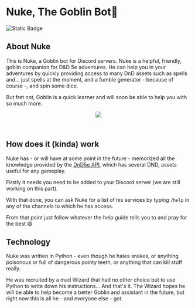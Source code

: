 # Nuke, The Goblin Bot👺
![Static Badge](https://img.shields.io/badge/Python-logo?logo=python&labelColor=ffd43b&color=306998)

## About Nuke
This is Nuke, a Goblin bot for Discord servers.
Nuke is a helpful, friendly, goblin companion for D&D 5e adventures. He can help you in your adventures by quickly providing access to many DnD assets such as spells and... just spells at the moment, and a fumble generator - because of course -, and spin some dice.

But fret not, Goblin is a quick learner and will soon be able to help you with so much more.

<p align="center">
<image src="https://github.com/raphaelvdossantos/NukeGoblinBot/blob/main/assets/CR-goblin.gif" />
</p>
<br/>

## How does it (kinda) work

Nuke has - or will have at some point in the future - memorized all the knowledge provided by the [DnD5e API](https://www.dnd5eapi.co), which has several DND, assets useful for any gameplay.

Firstly it needs you need to be added to your Discord server (we are still working on this part).

With that done, you can ask Nuke for a list of his services by typing `/help` in any of the channels to which he has access.

From that point just follow whatever the help guide tells you to and pray for the best 😄

## Technology

Nuke was written in Python - even though he hates snakes, or anything poisonous or full of dangerous pointy teeth, or anything that can kill stuff really.

He was recruited by a mad Wizard that had no other choice but to use Python to write down his instructions... And that's it.
The Wizard hopes he will be able to help become a better Goblin and assistant in the future, but right now this is all he - and everyone else - got.
